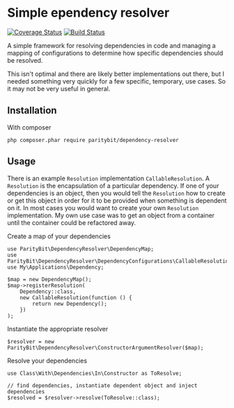 # Simple ependency resolver

[![Coverage Status](https://coveralls.io/repos/github/ParityBitSystems/dependency-resolver/badge.svg?branch=master)](https://coveralls.io/github/ParityBitSystems/dependency-resolver?branch=master) [![Build Status](https://travis-ci.org/ParityBitSystems/dependency-resolver.svg?branch=master)](https://travis-ci.org/ParityBitSystems/dependency-resolver)

A simple framework for resolving dependencies in code and managing a mapping of
configurations to determine how specific dependencies should be resolved.

This isn't optimal and there are likely better implementations out there, but
I needed something very quickly for a few specific, temporary, use cases. So
it may not be very useful in general.

## Installation

With composer

    php composer.phar require paritybit/dependency-resolver

## Usage

There is an example `Resolution` implementation `CallableResolution`. A `Resolution`
is the encapsulation of a particular dependency. If one of your dependencies is
an object, then you would tell the `Resolution` how to create or get this object
in order for it to be provided when something is dependent on it. In most cases
you would want to create your own `Resolution` implementation. My own use case
was to get an object from a container until the container could be refactored
away.

Create a map of your dependencies

    use ParityBit\DependencyResolver\DependencyMap;
    use ParityBit\DependencyResolver\DependencyConfigurations\CallableResolution;
    use My\Applications\Dependency;

    $map = new DependencyMap();
    $map->registerResolution(
        Dependency::class,
        new CallableResolution(function () {
            return new Dependency();
        })
    );


Instantiate the appropriate resolver

    $resolver = new ParityBit\DependencyResolver\ConstructorArgumentResolver($map);

Resolve your dependencies

    use Class\With\Dependencies\In\Constructor as ToResolve;

    // find dependencies, instantiate dependent object and inject dependencies
    $resolved = $resolver->resolve(ToResolve::class);
